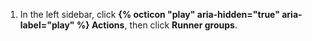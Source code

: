 
1. In the left sidebar, click **{% octicon "play" aria-hidden="true" aria-label="play" %} Actions**, then click **Runner groups**.

